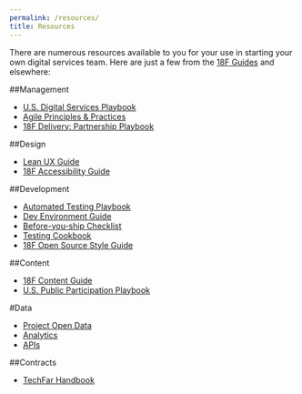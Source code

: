 ```yaml
---
permalink: /resources/
title: Resources
---
```


There are numerous resources available to you for your use in starting your own digital services team.  Here are just a few from the [18F Guides](https://pages.18f.gov/) and elsewhere:

##Management
* [U.S. Digital Services Playbook](https://playbook.cio.gov/)
* [Agile Principles & Practices](https://pages.18f.gov/agile/)
* [18F Delivery: Partnership Playbook](https://pages.18f.gov/partnership-playbook/)

##Design
* [Lean UX Guide](https://pages.18f.gov/LeanUX/)
* [18F Accessibility Guide](https://pages.18f.gov/accessibility/)

##Development
* [Automated Testing Playbook](https://pages.18f.gov/automated-testing-playbook/)
* [Dev Environment Guide](https://pages.18f.gov/dev-environment/)
* [Before-you-ship Checklist](https://pages.18f.gov/before-you-ship/)
* [Testing Cookbook](https://pages.18f.gov/testing-cookbook/)
* [18F Open Source Style Guide](https://pages.18f.gov/open-source-guide/)

##Content
* [18F Content Guide](https://pages.18f.gov/content-guide/)
* [U.S. Public Participation Playbook](https://participation.usa.gov/)

#Data
* [Project Open Data](http://project-open-data.github.io/)
* [Analytics](https://github.com/18F/analytics-standards)
* [APIs](https://github.com/18f/api-standards)

##Contracts
* [TechFar Handbook](https://playbook.cio.gov/techfar/)

